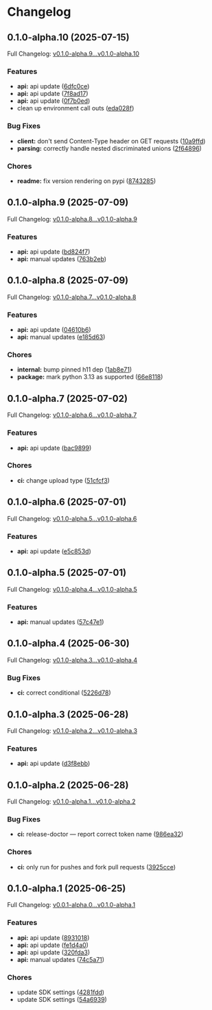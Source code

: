 # Changelog

## 0.1.0-alpha.10 (2025-07-15)

Full Changelog: [v0.1.0-alpha.9...v0.1.0-alpha.10](https://github.com/codeset-ai/codeset-sdk/compare/v0.1.0-alpha.9...v0.1.0-alpha.10)

### Features

* **api:** api update ([6dfc0ce](https://github.com/codeset-ai/codeset-sdk/commit/6dfc0ce61591a02857cf455c9303d0dbc5942c4d))
* **api:** api update ([7f8ad17](https://github.com/codeset-ai/codeset-sdk/commit/7f8ad17bf64892f70a6c324de5f560ee3d8be774))
* **api:** api update ([0f7b0ed](https://github.com/codeset-ai/codeset-sdk/commit/0f7b0ed03db4cb5e6e7d0484e3aee128e70509c8))
* clean up environment call outs ([eda028f](https://github.com/codeset-ai/codeset-sdk/commit/eda028f46edc46d9aeafd2ff4cf196fe54526de7))


### Bug Fixes

* **client:** don't send Content-Type header on GET requests ([10a9ffd](https://github.com/codeset-ai/codeset-sdk/commit/10a9ffd175b2837f6a880ab281369d95f3f5ba42))
* **parsing:** correctly handle nested discriminated unions ([2f64896](https://github.com/codeset-ai/codeset-sdk/commit/2f64896ab114adb782cb349aabd8275e7ae48982))


### Chores

* **readme:** fix version rendering on pypi ([8743285](https://github.com/codeset-ai/codeset-sdk/commit/87432851bcbc016e6d3cab5a6388e72d0de2af72))

## 0.1.0-alpha.9 (2025-07-09)

Full Changelog: [v0.1.0-alpha.8...v0.1.0-alpha.9](https://github.com/codeset-ai/codeset-sdk/compare/v0.1.0-alpha.8...v0.1.0-alpha.9)

### Features

* **api:** api update ([bd824f7](https://github.com/codeset-ai/codeset-sdk/commit/bd824f79f5654ebb1b04769d6db6f60d3fbfe31b))
* **api:** manual updates ([763b2eb](https://github.com/codeset-ai/codeset-sdk/commit/763b2eb07889706877b38f0b2f8b4e906215072e))

## 0.1.0-alpha.8 (2025-07-09)

Full Changelog: [v0.1.0-alpha.7...v0.1.0-alpha.8](https://github.com/codeset-ai/codeset-sdk/compare/v0.1.0-alpha.7...v0.1.0-alpha.8)

### Features

* **api:** api update ([04610b6](https://github.com/codeset-ai/codeset-sdk/commit/04610b66b39f7c398cff96e3163ad47bb36cf735))
* **api:** manual updates ([e185d63](https://github.com/codeset-ai/codeset-sdk/commit/e185d63f1df964dd9c26618fd9e23deebd5465e6))


### Chores

* **internal:** bump pinned h11 dep ([1ab8e71](https://github.com/codeset-ai/codeset-sdk/commit/1ab8e714da29dd57961a803f49dc29be1f006417))
* **package:** mark python 3.13 as supported ([66e8118](https://github.com/codeset-ai/codeset-sdk/commit/66e811829d827dfa63a3c343738bc6268a5b4953))

## 0.1.0-alpha.7 (2025-07-02)

Full Changelog: [v0.1.0-alpha.6...v0.1.0-alpha.7](https://github.com/codeset-ai/codeset-sdk/compare/v0.1.0-alpha.6...v0.1.0-alpha.7)

### Features

* **api:** api update ([bac9899](https://github.com/codeset-ai/codeset-sdk/commit/bac9899822b753e1ad7ee540255c83ea5565b2dd))


### Chores

* **ci:** change upload type ([51cfcf3](https://github.com/codeset-ai/codeset-sdk/commit/51cfcf3e1be332241d4d712b3296dcb13f0d57e6))

## 0.1.0-alpha.6 (2025-07-01)

Full Changelog: [v0.1.0-alpha.5...v0.1.0-alpha.6](https://github.com/codeset-ai/codeset-sdk/compare/v0.1.0-alpha.5...v0.1.0-alpha.6)

### Features

* **api:** api update ([e5c853d](https://github.com/codeset-ai/codeset-sdk/commit/e5c853d0c2dbb936a630f1dada9e963cb0b540e0))

## 0.1.0-alpha.5 (2025-07-01)

Full Changelog: [v0.1.0-alpha.4...v0.1.0-alpha.5](https://github.com/codeset-ai/codeset-sdk/compare/v0.1.0-alpha.4...v0.1.0-alpha.5)

### Features

* **api:** manual updates ([57c47e1](https://github.com/codeset-ai/codeset-sdk/commit/57c47e1c1ac3be473855e7c5f12fef74f582064f))

## 0.1.0-alpha.4 (2025-06-30)

Full Changelog: [v0.1.0-alpha.3...v0.1.0-alpha.4](https://github.com/codeset-ai/codeset-sdk/compare/v0.1.0-alpha.3...v0.1.0-alpha.4)

### Bug Fixes

* **ci:** correct conditional ([5226d78](https://github.com/codeset-ai/codeset-sdk/commit/5226d784af4d87df18fe2cf3e6960fb9d8c43b65))

## 0.1.0-alpha.3 (2025-06-28)

Full Changelog: [v0.1.0-alpha.2...v0.1.0-alpha.3](https://github.com/codeset-ai/codeset-sdk/compare/v0.1.0-alpha.2...v0.1.0-alpha.3)

### Features

* **api:** api update ([d3f8ebb](https://github.com/codeset-ai/codeset-sdk/commit/d3f8ebbfc483bed5da02d27e1ed922a1e8b9e455))

## 0.1.0-alpha.2 (2025-06-28)

Full Changelog: [v0.1.0-alpha.1...v0.1.0-alpha.2](https://github.com/codeset-ai/codeset-sdk/compare/v0.1.0-alpha.1...v0.1.0-alpha.2)

### Bug Fixes

* **ci:** release-doctor — report correct token name ([986ea32](https://github.com/codeset-ai/codeset-sdk/commit/986ea3232e329ff2aa2dbf6ee043542052e939ca))


### Chores

* **ci:** only run for pushes and fork pull requests ([3925cce](https://github.com/codeset-ai/codeset-sdk/commit/3925ccec55d27e377699ee8d5a114b72f0acc2e7))

## 0.1.0-alpha.1 (2025-06-25)

Full Changelog: [v0.0.1-alpha.0...v0.1.0-alpha.1](https://github.com/codeset-ai/codeset-sdk/compare/v0.0.1-alpha.0...v0.1.0-alpha.1)

### Features

* **api:** api update ([8931018](https://github.com/codeset-ai/codeset-sdk/commit/893101836a762bc2dcb38fa2399f37f8d6b2602a))
* **api:** api update ([fe1d4a0](https://github.com/codeset-ai/codeset-sdk/commit/fe1d4a0e2fe6856c153d323ee6b6ced08b78ee0d))
* **api:** api update ([320fda3](https://github.com/codeset-ai/codeset-sdk/commit/320fda3ff1b5c99c2f4f9eb46c09adb8fdc6c630))
* **api:** manual updates ([74c5a71](https://github.com/codeset-ai/codeset-sdk/commit/74c5a71a101028db412719cb1edcc7ff3f96251b))


### Chores

* update SDK settings ([4281fdd](https://github.com/codeset-ai/codeset-sdk/commit/4281fddd40c155149bdd071eeec5ec71d34ef1ee))
* update SDK settings ([54a6939](https://github.com/codeset-ai/codeset-sdk/commit/54a69396c87bf4bb5a7d933b76573a8171b2d8ad))
